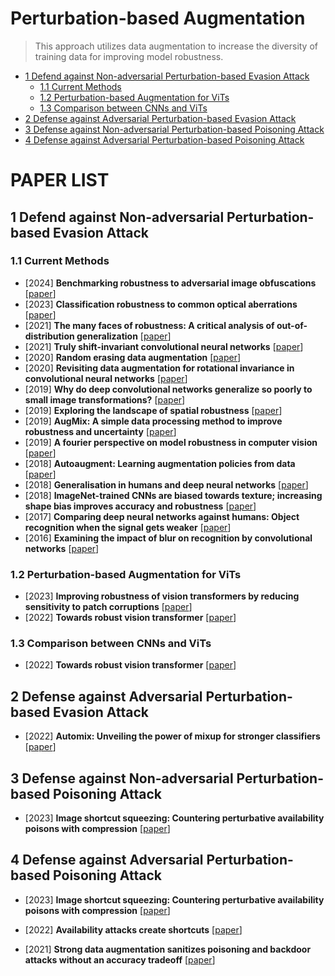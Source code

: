 # Perturbation-based Augmentation

>This approach utilizes data augmentation to increase the diversity of training data for improving model robustness.

- [1 Defend against Non-adversarial Perturbation-based Evasion Attack](#1-Defend-against-Non-adversarial-Perturbation-based-Evasion-Attack)
  - [1.1 Current Methods](#11-Current-Methods)
  - [1.2 Perturbation-based Augmentation for ViTs](#12-Perturbation-based-Augmentation-for-ViTs)
  - [1.3 Comparison between CNNs and ViTs](#13-Comparison-between-CNNs-and-ViTs)
- [2 Defense against Adversarial Perturbation-based Evasion Attack](#2-Defense-against-Adversarial-Perturbation-based-Evasion-Attack)
- [3 Defense against Non-adversarial Perturbation-based Poisoning Attack](#3-Defense-against-Non-adversarial-Perturbation-based-Poisoning-Attack)
- [4 Defense against Adversarial Perturbation-based Poisoning Attack](#4-Defense-against-Adversarial-Perturbation-based-Poisoning-Attack)
  <!-- - [Citation](#citation) -->

# PAPER LIST

## 1 Defend against Non-adversarial Perturbation-based Evasion Attack

### 1.1 Current Methods

- [2024] **Benchmarking robustness to adversarial image obfuscations** [[paper](https://proceedings.neurips.cc/paper_files/paper/2023/hash/85c123f6da0fa159eb249e6a2e171903-Abstract-Datasets_and_Benchmarks.html)]
- [2023] **Classification robustness to common optical aberrations** [[paper](https://openaccess.thecvf.com/content/ICCV2023W/AROW/html/Muller_Classification_Robustness_to_Common_Optical_Aberrations_ICCVW_2023_paper.html)]
- [2021] **The many faces of robustness: A critical analysis of out-of-distribution generalization** [[paper](http://openaccess.thecvf.com/content/ICCV2021/html/Hendrycks_The_Many_Faces_of_Robustness_A_Critical_Analysis_of_Out-of-Distribution_ICCV_2021_paper.html)]
- [2021] **Truly shift-invariant convolutional neural networks** [[paper](http://openaccess.thecvf.com/content/CVPR2021/html/Chaman_Truly_Shift-Invariant_Convolutional_Neural_Networks_CVPR_2021_paper.html)]  
- [2020] **Random erasing data augmentation** [[paper](https://ojs.aaai.org/index.php/AAAI/article/view/7000)]
- [2020] **Revisiting data augmentation for rotational invariance in convolutional neural networks** [[paper](https://link.springer.com/chapter/10.1007/978-3-030-15413-4_10)]
- [2019] **Why do deep convolutional networks generalize so poorly to small image transformations?** [[paper](https://link.springer.com/article/10.1007/s11263-022-01672-y)]
- [2019] **Exploring the landscape of spatial robustness** [[paper](http://proceedings.mlr.press/v97/engstrom19a.html)]
- [2019] **AugMix: A simple data processing method to improve robustness and uncertainty** [[paper](https://arxiv.org/abs/1912.02781)]
- [2019] **A fourier perspective on model robustness in computer vision** [[paper](https://proceedings.neurips.cc/paper_files/paper/2019/hash/b05b57f6add810d3b7490866d74c0053-Abstract.html)]
- [2018] **Autoaugment: Learning augmentation policies from data** [[paper](https://link.springer.com/article/10.1007/s11263-022-01672-y)]
- [2018] **Generalisation in humans and deep neural networks** [[paper](https://proceedings.neurips.cc/paper/2018/hash/0937fb5864ed06ffb59ae5f9b5ed67a9-Abstract.html)]
- [2018] **ImageNet-trained CNNs are biased towards texture; increasing shape bias improves accuracy and robustness** [[paper](https://arxiv.org/abs/1811.12231)]
- [2017] **Comparing deep neural networks against humans: Object recognition when the signal gets weaker** [[paper](https://arxiv.org/abs/1706.06969)]
- [2016] **Examining the impact of blur on recognition by convolutional networks** [[paper](https://arxiv.org/abs/1611.05760)]

### 1.2 Perturbation-based Augmentation for ViTs
- [2023] **Improving robustness of vision transformers by reducing sensitivity to patch corruptions** [[paper](http://openaccess.thecvf.com/content/CVPR2023/html/Guo_Improving_Robustness_of_Vision_Transformers_by_Reducing_Sensitivity_To_Patch_CVPR_2023_paper.html)]
- [2022] **Towards robust vision transformer** [[paper](http://openaccess.thecvf.com/content/CVPR2022/html/Mao_Towards_Robust_Vision_Transformer_CVPR_2022_paper.html)]

### 1.3 Comparison between CNNs and ViTs
- [2022] **Towards robust vision transformer** [[paper](http://openaccess.thecvf.com/content/CVPR2022/html/Mao_Towards_Robust_Vision_Transformer_CVPR_2022_paper.html)]

## 2 Defense against Adversarial Perturbation-based Evasion Attack
- [2022] **Automix: Unveiling the power of mixup for stronger classifiers** [[paper](https://link.springer.com/chapter/10.1007/978-3-031-20053-3_26)]

  
## 3 Defense against Non-adversarial Perturbation-based Poisoning Attack


- [2023] **Image shortcut squeezing: Countering perturbative availability poisons with compression** [[paper](https://proceedings.mlr.press/v202/liu23bb.html)]

  
## 4 Defense against Adversarial Perturbation-based Poisoning Attack


- [2023] **Image shortcut squeezing: Countering perturbative availability poisons with compression** [[paper](https://proceedings.mlr.press/v202/liu23bb.html)]


- [2022] **Availability attacks create shortcuts** [[paper](https://dl.acm.org/doi/abs/10.1145/3534678.3539241)]

- [2021] **Strong data augmentation sanitizes poisoning and backdoor attacks without an accuracy tradeoff** [[paper](https://ieeexplore.ieee.org/abstract/document/9414862/)]

